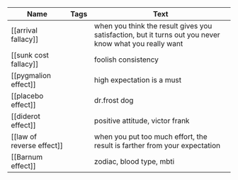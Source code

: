 |Name|Tags|Text|
|---|---|---|
|[[arrival fallacy]]||when you think the result gives you satisfaction, but it turns out you never know what you really want|
|[[sunk cost fallacy]]||foolish consistency|
|[[pygmalion effect]]||high expectation is a must|
|[[placebo effect]]||dr.frost dog|
|[[diderot effect]]||positive attitude, victor frank|
|[[law of reverse effect]]||when you put too much effort, the result is farther from your expectation|
|[[Barnum effect]]||zodiac, blood type, mbti|
